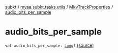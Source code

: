 [subkt](../../index.md) / [myaa.subkt.tasks.utils](../index.md) / [MkvTrackProperties](index.md) / [audio_bits_per_sample](./audio_bits_per_sample.md)

# audio_bits_per_sample

`val audio_bits_per_sample: `[`Long`](https://kotlinlang.org/api/latest/jvm/stdlib/kotlin/-long/index.html)`?` [(source)](https://github.com/Myaamori/SubKt/blob/0.1.13/src/main/kotlin/myaa/subkt/tasks/utils/mkvmerge.kt#L76)